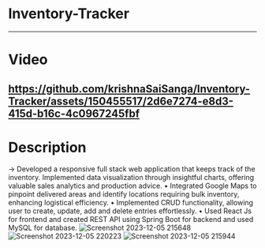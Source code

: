 # Inventory-Tracker
-----------------------------
# Video

https://github.com/krishnaSaiSanga/Inventory-Tracker/assets/150455517/2d6e7274-e8d3-415d-b16c-4c0967245fbf
----------------------
# Description

-> Developed a responsive full stack web application that keeps track of the inventory.
Implemented data visualization through insightful charts, offering valuable sales analytics and production
advice.
• Integrated Google Maps to pinpoint delivered areas and identify locations requiring bulk inventory,
enhancing logistical efficiency.
• Implemented CRUD functionality, allowing user to create, update, add and delete entries effortlessly.
• Used React Js for frontend and created REST API using Spring Boot for backend and used MySQL for
database.
![Screenshot 2023-12-05 215648](https://github.com/krishnaSaiSanga/Inventory-Tracker/assets/150455517/3c519947-9432-4635-bd1c-71341f51d308)
![Screenshot 2023-12-05 220223](https://github.com/krishnaSaiSanga/Inventory-Tracker/assets/150455517/83785655-3d67-4052-a501-1f34c1372943)
![Screenshot 2023-12-05 215944](https://github.com/krishnaSaiSanga/Inventory-Tracker/assets/150455517/805ed1f3-ab71-45d9-9415-60cdf62ab47d)
